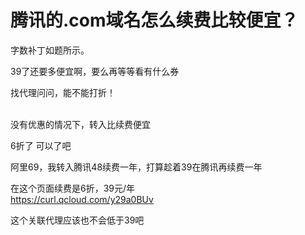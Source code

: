 # 腾讯的.com域名怎么续费比较便宜？


字数补丁如题所示。

39了还要多便宜啊，要么再等等看有什么券

找代理问问，能不能打折！<br />
<br />
<img src="static/image/smiley/default/time.gif" smilieid="15" border="0" alt="" /><img src="static/image/smiley/default/time.gif" smilieid="15" border="0" alt="" /><img src="static/image/smiley/default/time.gif" smilieid="15" border="0" alt="" />

没有优惠的情况下，转入比续费便宜

6折了 可以了吧

阿里69，我转入腾讯48续费一年，打算趁着39在腾讯再续费一年

在这个页面续费是6折，39元/年<br />
<a href="https://curl.qcloud.com/y29a0BUv" target="_blank">https://curl.qcloud.com/y29a0BUv</a>

这个关联代理应该也不会低于39吧
